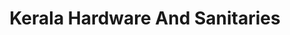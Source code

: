 ---
title: "Kerala Hardware And Sanitaries"
url: /mundakayam/kerala-hardware-and-sanitaries/
shop: Eisenwaren
---